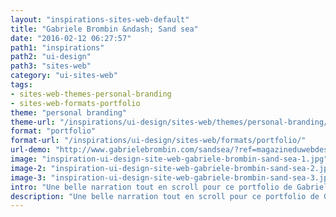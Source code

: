 ```yaml
---
layout: "inspirations-sites-web-default"
title: "Gabriele Brombin &ndash; Sand sea"
date: "2016-02-12 06:27:57"
path1: "inspirations"
path2: "ui-design"
path3: "sites-web"
category: "ui-sites-web"
tags:
- sites-web-themes-personal-branding
- sites-web-formats-portfolio
theme: "personal branding"
theme-url: "/inspirations/ui-design/sites-web/themes/personal-branding/"
format: "portfolio"
format-url: "/inspirations/ui-design/sites-web/formats/portfolio/"
url-demo: "http://www.gabrielebrombin.com/sandsea/?ref=magazineduwebdesign"
image: "inspiration-ui-design-site-web-gabriele-brombin-sand-sea-1.jpg"
image-2: "inspiration-ui-design-site-web-gabriele-brombin-sand-sea-2.jpg"
image-3: "inspiration-ui-design-site-web-gabriele-brombin-sand-sea-3.jpg"
intro: "Une belle narration tout en scroll pour ce portfolio de Gabriele Brombin. L'atmosphère et les paysages sont une réussite."
description: "Une belle narration tout en scroll pour ce portfolio de Gabriele Brombin. L'atmosphère et les paysages sont une réussite."
---
```

